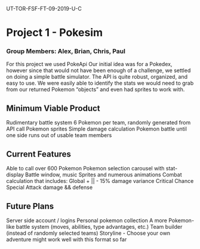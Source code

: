 UT-TOR-FSF-FT-09-2019-U-C 

# Project 1 - Pokesim

### Group Members: Alex, Brian, Chris, Paul

For this project we used PokeApi
Our initial idea was for a Pokedex, however since that would not have been enough of a challenge, we settled on doing a simple battle simulator.
The API is quite robust, organized, and easy to use. We were easily able to identify the stats we would need to grab from our returned Pokemon “objects” and even had sprites to work with.

## Minimum Viable Product

Rudimentary battle system
6 Pokemon per team, randomly generated from API call
Pokemon sprites
Simple damage calculation 
Pokemon battle until one side runs out of usable team members

## Current Features

Able to call over 600 Pokemon
Pokemon selection carousel with stat-display
Battle window, music
Sprites and numerous animations
Combat calculation that includes:
Global + || - 15% damage variance
Critical Chance
Special Attack damage && defense

## Future Plans

Server side account / logins
Personal pokemon collection
A more Pokemon-like battle system (moves, abilities, type advantages, etc.)
Team builder (instead of randomly selected teams)
Storyline - Choose your own adventure might work well with this format so far